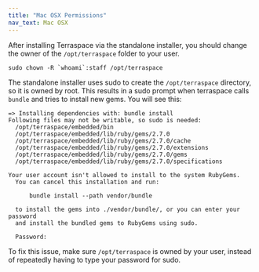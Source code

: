 ```yaml
---
title: "Mac OSX Permissions"
nav_text: Mac OSX
---
```


After installing Terraspace via the standalone installer, you should change the owner of the `/opt/terraspace` folder to your user.

    sudo chown -R `whoami`:staff /opt/terraspace

The standalone installer uses sudo to create the `/opt/terraspace` directory, so it is owned by root.  This results in a sudo prompt when terraspace calls `bundle` and tries to install new gems. You will see this:

    => Installing dependencies with: bundle install
    Following files may not be writable, so sudo is needed:
      /opt/terraspace/embedded/bin
      /opt/terraspace/embedded/lib/ruby/gems/2.7.0
      /opt/terraspace/embedded/lib/ruby/gems/2.7.0/cache
      /opt/terraspace/embedded/lib/ruby/gems/2.7.0/extensions
      /opt/terraspace/embedded/lib/ruby/gems/2.7.0/gems
      /opt/terraspace/embedded/lib/ruby/gems/2.7.0/specifications

    Your user account isn't allowed to install to the system RubyGems.
      You can cancel this installation and run:

          bundle install --path vendor/bundle

      to install the gems into ./vendor/bundle/, or you can enter your password
      and install the bundled gems to RubyGems using sudo.

      Password:

To fix this issue, make sure `/opt/terraspace` is owned by your user, instead of repeatedly having to type your password for sudo.
